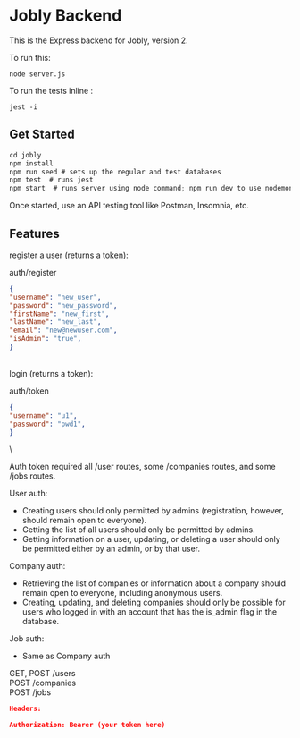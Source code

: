 # Jobly Backend

This is the Express backend for Jobly, version 2.

To run this:

    node server.js
    
To run the tests inline :

    jest -i




## Get Started

```js
cd jobly
npm install
npm run seed # sets up the regular and test databases
npm test  # runs jest
npm start  # runs server using node command; npm run dev to use nodemon
```


Once started, use an API testing tool like Postman, Insomnia, etc.


## Features

register a user (returns a token):

auth/register

```JSON
{
"username": "new_user",
"password": "new_password",
"firstName": "new_first",
"lastName": "new_last",
"email": "new@newuser.com",
"isAdmin": "true",
}
```
\
login (returns a token):

auth/token
```JSON
{
"username": "u1",
"password": "pwd1",
}
```
\

Auth token required all /user routes, some /companies routes, and some /jobs routes. 

User auth:
- Creating users should only permitted by admins (registration, however, should remain open to everyone). 
- Getting the list of all users should only be permitted by admins. 
- Getting information on a user, updating, or deleting a user should only be permitted either by an admin, or by that user. 

Company auth:
- Retrieving the list of companies or information about a company should remain open to everyone, including anonymous users. 
- Creating, updating, and deleting companies should only be possible for users who logged in with an account that has the is_admin flag in the database.

Job auth:
- Same as Company auth


GET, POST /users \
POST /companies \
POST /jobs 

```JSON
Headers:

Authorization: Bearer (your token here)

```
